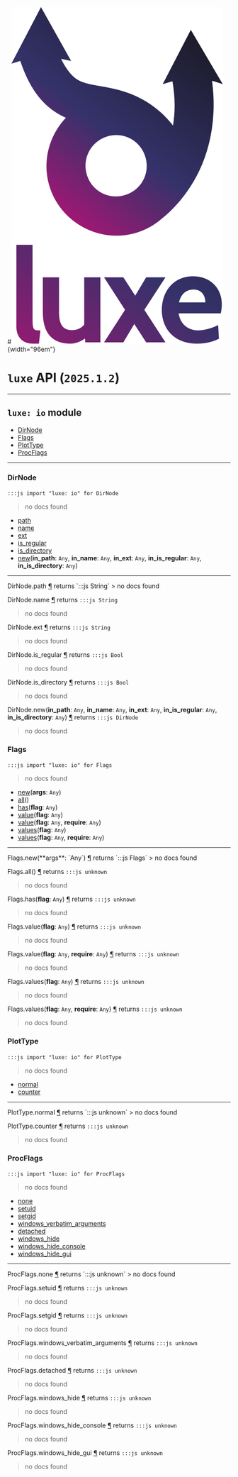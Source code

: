 #![](../../../images/luxe-dark.svg){width="96em"}

# `luxe` API (`2025.1.2`)  


---

## `luxe: io` module

- [DirNode](#dirnode)   
- [Flags](#flags)   
- [PlotType](#plottype)   
- [ProcFlags](#procflags)   

---

### DirNode
`:::js import "luxe: io" for DirNode`
> no docs found

- [path](#DirNode.path)
- [name](#DirNode.name)
- [ext](#DirNode.ext)
- [is_regular](#DirNode.is_regular)
- [is_directory](#DirNode.is_directory)
- [new](#DirNode.new+5)(**in_path**: `Any`, **in_name**: `Any`, **in_ext**: `Any`, **in_is_regular**: `Any`, **in_is_directory**: `Any`)

<hr/>
<endpoint module="luxe: io" class="DirNode" signature="path"></endpoint>
<signature id="DirNode.path">DirNode.path
<a class="headerlink" href="#DirNode.path" title="Permanent link">¶</a></signature>
<span class='api_ret'>returns</span> `:::js String`
> no docs found   

<endpoint module="luxe: io" class="DirNode" signature="name"></endpoint>
<signature id="DirNode.name">DirNode.name
<a class="headerlink" href="#DirNode.name" title="Permanent link">¶</a></signature>
<span class='api_ret'>returns</span> `:::js String`
> no docs found   

<endpoint module="luxe: io" class="DirNode" signature="ext"></endpoint>
<signature id="DirNode.ext">DirNode.ext
<a class="headerlink" href="#DirNode.ext" title="Permanent link">¶</a></signature>
<span class='api_ret'>returns</span> `:::js String`
> no docs found   

<endpoint module="luxe: io" class="DirNode" signature="is_regular"></endpoint>
<signature id="DirNode.is_regular">DirNode.is_regular
<a class="headerlink" href="#DirNode.is_regular" title="Permanent link">¶</a></signature>
<span class='api_ret'>returns</span> `:::js Bool`
> no docs found   

<endpoint module="luxe: io" class="DirNode" signature="is_directory"></endpoint>
<signature id="DirNode.is_directory">DirNode.is_directory
<a class="headerlink" href="#DirNode.is_directory" title="Permanent link">¶</a></signature>
<span class='api_ret'>returns</span> `:::js Bool`
> no docs found   

<endpoint module="luxe: io" class="DirNode" signature="new(in_path : Any, in_name : Any, in_ext : Any, in_is_regular : Any, in_is_directory : Any)"></endpoint>
<signature id="DirNode.new+5">DirNode.new(**in_path**: `Any`, **in_name**: `Any`, **in_ext**: `Any`, **in_is_regular**: `Any`, **in_is_directory**: `Any`)
<a class="headerlink" href="#DirNode.new+5" title="Permanent link">¶</a></signature>
<span class='api_ret'>returns</span> `:::js DirNode`
> no docs found   

### Flags
`:::js import "luxe: io" for Flags`
> no docs found

- [new](#Flags.new)(**args**: `Any`)
- [all](#Flags.all)()
- [has](#Flags.has)(**flag**: `Any`)
- [value](#Flags.value)(**flag**: `Any`)
- [value](#Flags.value+2)(**flag**: `Any`, **require**: `Any`)
- [values](#Flags.values)(**flag**: `Any`)
- [values](#Flags.values+2)(**flag**: `Any`, **require**: `Any`)

<hr/>
<endpoint module="luxe: io" class="Flags" signature="new(args : Any)"></endpoint>
<signature id="Flags.new">Flags.new(**args**: `Any`)
<a class="headerlink" href="#Flags.new" title="Permanent link">¶</a></signature>
<span class='api_ret'>returns</span> `:::js Flags`
> no docs found   

<endpoint module="luxe: io" class="Flags" signature="all()"></endpoint>
<signature id="Flags.all">Flags.all()
<a class="headerlink" href="#Flags.all" title="Permanent link">¶</a></signature>
<span class='api_ret'>returns</span> `:::js unknown`
> no docs found   

<endpoint module="luxe: io" class="Flags" signature="has(flag : Any)"></endpoint>
<signature id="Flags.has">Flags.has(**flag**: `Any`)
<a class="headerlink" href="#Flags.has" title="Permanent link">¶</a></signature>
<span class='api_ret'>returns</span> `:::js unknown`
> no docs found   

<endpoint module="luxe: io" class="Flags" signature="value(flag : Any)"></endpoint>
<signature id="Flags.value">Flags.value(**flag**: `Any`)
<a class="headerlink" href="#Flags.value" title="Permanent link">¶</a></signature>
<span class='api_ret'>returns</span> `:::js unknown`
> no docs found   

<endpoint module="luxe: io" class="Flags" signature="value(flag : Any, require : Any)"></endpoint>
<signature id="Flags.value+2">Flags.value(**flag**: `Any`, **require**: `Any`)
<a class="headerlink" href="#Flags.value+2" title="Permanent link">¶</a></signature>
<span class='api_ret'>returns</span> `:::js unknown`
> no docs found   

<endpoint module="luxe: io" class="Flags" signature="values(flag : Any)"></endpoint>
<signature id="Flags.values">Flags.values(**flag**: `Any`)
<a class="headerlink" href="#Flags.values" title="Permanent link">¶</a></signature>
<span class='api_ret'>returns</span> `:::js unknown`
> no docs found   

<endpoint module="luxe: io" class="Flags" signature="values(flag : Any, require : Any)"></endpoint>
<signature id="Flags.values+2">Flags.values(**flag**: `Any`, **require**: `Any`)
<a class="headerlink" href="#Flags.values+2" title="Permanent link">¶</a></signature>
<span class='api_ret'>returns</span> `:::js unknown`
> no docs found   

### PlotType
`:::js import "luxe: io" for PlotType`
> no docs found

- [normal](#PlotType.normal)
- [counter](#PlotType.counter)

<hr/>
<endpoint module="luxe: io" class="PlotType" signature="normal"></endpoint>
<signature id="PlotType.normal">PlotType.normal
<a class="headerlink" href="#PlotType.normal" title="Permanent link">¶</a></signature>
<span class='api_ret'>returns</span> `:::js unknown`
> no docs found   

<endpoint module="luxe: io" class="PlotType" signature="counter"></endpoint>
<signature id="PlotType.counter">PlotType.counter
<a class="headerlink" href="#PlotType.counter" title="Permanent link">¶</a></signature>
<span class='api_ret'>returns</span> `:::js unknown`
> no docs found   

### ProcFlags
`:::js import "luxe: io" for ProcFlags`
> no docs found

- [none](#ProcFlags.none)
- [setuid](#ProcFlags.setuid)
- [setgid](#ProcFlags.setgid)
- [windows_verbatim_arguments](#ProcFlags.windows_verbatim_arguments)
- [detached](#ProcFlags.detached)
- [windows_hide](#ProcFlags.windows_hide)
- [windows_hide_console](#ProcFlags.windows_hide_console)
- [windows_hide_gui](#ProcFlags.windows_hide_gui)

<hr/>
<endpoint module="luxe: io" class="ProcFlags" signature="none"></endpoint>
<signature id="ProcFlags.none">ProcFlags.none
<a class="headerlink" href="#ProcFlags.none" title="Permanent link">¶</a></signature>
<span class='api_ret'>returns</span> `:::js unknown`
> no docs found   

<endpoint module="luxe: io" class="ProcFlags" signature="setuid"></endpoint>
<signature id="ProcFlags.setuid">ProcFlags.setuid
<a class="headerlink" href="#ProcFlags.setuid" title="Permanent link">¶</a></signature>
<span class='api_ret'>returns</span> `:::js unknown`
> no docs found   

<endpoint module="luxe: io" class="ProcFlags" signature="setgid"></endpoint>
<signature id="ProcFlags.setgid">ProcFlags.setgid
<a class="headerlink" href="#ProcFlags.setgid" title="Permanent link">¶</a></signature>
<span class='api_ret'>returns</span> `:::js unknown`
> no docs found   

<endpoint module="luxe: io" class="ProcFlags" signature="windows_verbatim_arguments"></endpoint>
<signature id="ProcFlags.windows_verbatim_arguments">ProcFlags.windows_verbatim_arguments
<a class="headerlink" href="#ProcFlags.windows_verbatim_arguments" title="Permanent link">¶</a></signature>
<span class='api_ret'>returns</span> `:::js unknown`
> no docs found   

<endpoint module="luxe: io" class="ProcFlags" signature="detached"></endpoint>
<signature id="ProcFlags.detached">ProcFlags.detached
<a class="headerlink" href="#ProcFlags.detached" title="Permanent link">¶</a></signature>
<span class='api_ret'>returns</span> `:::js unknown`
> no docs found   

<endpoint module="luxe: io" class="ProcFlags" signature="windows_hide"></endpoint>
<signature id="ProcFlags.windows_hide">ProcFlags.windows_hide
<a class="headerlink" href="#ProcFlags.windows_hide" title="Permanent link">¶</a></signature>
<span class='api_ret'>returns</span> `:::js unknown`
> no docs found   

<endpoint module="luxe: io" class="ProcFlags" signature="windows_hide_console"></endpoint>
<signature id="ProcFlags.windows_hide_console">ProcFlags.windows_hide_console
<a class="headerlink" href="#ProcFlags.windows_hide_console" title="Permanent link">¶</a></signature>
<span class='api_ret'>returns</span> `:::js unknown`
> no docs found   

<endpoint module="luxe: io" class="ProcFlags" signature="windows_hide_gui"></endpoint>
<signature id="ProcFlags.windows_hide_gui">ProcFlags.windows_hide_gui
<a class="headerlink" href="#ProcFlags.windows_hide_gui" title="Permanent link">¶</a></signature>
<span class='api_ret'>returns</span> `:::js unknown`
> no docs found   

